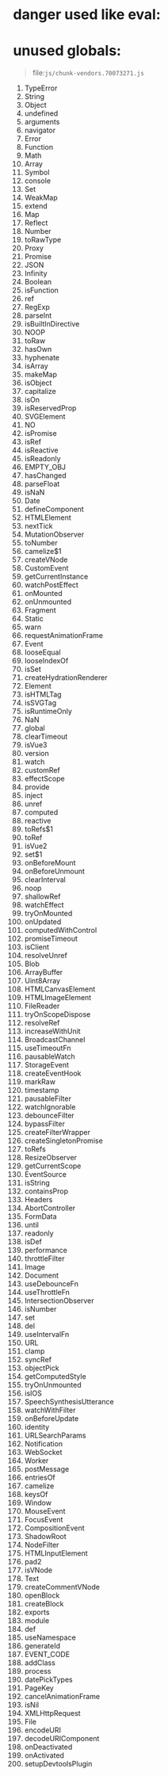 # danger used like eval:

# unused globals:

> file:`js/chunk-vendors.70073271.js`


 1. TypeError
 2. String
 3. Object
 4. undefined
 5. arguments
 6. navigator
 7. Error
 8. Function
 9. Math
 10. Array
 11. Symbol
 12. console
 13. Set
 14. WeakMap
 15. extend
 16. Map
 17. Reflect
 18. Number
 19. toRawType
 20. Proxy
 21. Promise
 22. JSON
 23. Infinity
 24. Boolean
 25. isFunction
 26. ref
 27. RegExp
 28. parseInt
 29. isBuiltInDirective
 30. NOOP
 31. toRaw
 32. hasOwn
 33. hyphenate
 34. isArray
 35. makeMap
 36. isObject
 37. capitalize
 38. isOn
 39. isReservedProp
 40. SVGElement
 41. NO
 42. isPromise
 43. isRef
 44. isReactive
 45. isReadonly
 46. EMPTY_OBJ
 47. hasChanged
 48. parseFloat
 49. isNaN
 50. Date
 51. defineComponent
 52. HTMLElement
 53. nextTick
 54. MutationObserver
 55. toNumber
 56. camelize$1
 57. createVNode
 58. CustomEvent
 59. getCurrentInstance
 60. watchPostEffect
 61. onMounted
 62. onUnmounted
 63. Fragment
 64. Static
 65. warn
 66. requestAnimationFrame
 67. Event
 68. looseEqual
 69. looseIndexOf
 70. isSet
 71. createHydrationRenderer
 72. Element
 73. isHTMLTag
 74. isSVGTag
 75. isRuntimeOnly
 76. NaN
 77. global
 78. clearTimeout
 79. isVue3
 80. version
 81. watch
 82. customRef
 83. effectScope
 84. provide
 85. inject
 86. unref
 87. computed
 88. reactive
 89. toRefs$1
 90. toRef
 91. isVue2
 92. set$1
 93. onBeforeMount
 94. onBeforeUnmount
 95. clearInterval
 96. noop
 97. shallowRef
 98. watchEffect
 99. tryOnMounted
 100. onUpdated
 101. computedWithControl
 102. promiseTimeout
 103. isClient
 104. resolveUnref
 105. Blob
 106. ArrayBuffer
 107. Uint8Array
 108. HTMLCanvasElement
 109. HTMLImageElement
 110. FileReader
 111. tryOnScopeDispose
 112. resolveRef
 113. increaseWithUnit
 114. BroadcastChannel
 115. useTimeoutFn
 116. pausableWatch
 117. StorageEvent
 118. createEventHook
 119. markRaw
 120. timestamp
 121. pausableFilter
 122. watchIgnorable
 123. debounceFilter
 124. bypassFilter
 125. createFilterWrapper
 126. createSingletonPromise
 127. toRefs
 128. ResizeObserver
 129. getCurrentScope
 130. EventSource
 131. isString
 132. containsProp
 133. Headers
 134. AbortController
 135. FormData
 136. until
 137. readonly
 138. isDef
 139. performance
 140. throttleFilter
 141. Image
 142. Document
 143. useDebounceFn
 144. useThrottleFn
 145. IntersectionObserver
 146. isNumber
 147. set
 148. del
 149. useIntervalFn
 150. URL
 151. clamp
 152. syncRef
 153. objectPick
 154. getComputedStyle
 155. tryOnUnmounted
 156. isIOS
 157. SpeechSynthesisUtterance
 158. watchWithFilter
 159. onBeforeUpdate
 160. identity
 161. URLSearchParams
 162. Notification
 163. WebSocket
 164. Worker
 165. postMessage
 166. entriesOf
 167. camelize
 168. keysOf
 169. Window
 170. MouseEvent
 171. FocusEvent
 172. CompositionEvent
 173. ShadowRoot
 174. NodeFilter
 175. HTMLInputElement
 176. pad2
 177. isVNode
 178. Text
 179. createCommentVNode
 180. openBlock
 181. createBlock
 182. exports
 183. module
 184. def
 185. useNamespace
 186. generateId
 187. EVENT_CODE
 188. addClass
 189. process
 190. datePickTypes
 191. PageKey
 192. cancelAnimationFrame
 193. isNil
 194. XMLHttpRequest
 195. File
 196. encodeURI
 197. decodeURIComponent
 198. onDeactivated
 199. onActivated
 200. setupDevtoolsPlugin
